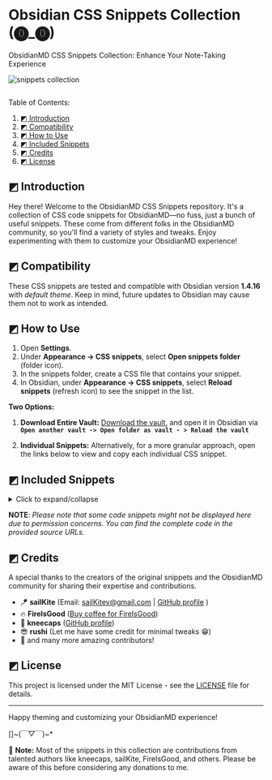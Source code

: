 # Obsidian CSS Snippets Collection (⓿_⓿)

ObsidianMD CSS Snippets Collection: Enhance Your Note-Taking Experience

<img src="https://i.imgur.com/cPa054W.png" alt="snippets collection">

![]()

Table of Contents:

1. [◩ Introduction](#-Introduction)
2. [◩ Compatibility](#-Compatibility)
3. [◩ How to Use](#-How-to-Use)
4. [◩ Included Snippets](#-Included-Snippets)
5. [◩ Credits](#-Credits)
6. [◩ License](#-License)

## ◩ Introduction 

Hey there! Welcome to the ObsidianMD CSS Snippets repository. It's a collection of CSS code snippets for ObsidianMD—no fuss, just a bunch of useful snippets. These come from different folks in the ObsidianMD community, so you'll find a variety of styles and tweaks. Enjoy experimenting with them to customize your ObsidianMD experience!

## ◩ Compatibility

These CSS snippets are tested and compatible with Obsidian version **1.4.16** with *default theme*. Keep in mind, future updates to Obsidian may cause them not to work as intended.

## ◩ How to Use

1. Open **Settings**.
2. Under **Appearance → CSS snippets**, select **Open snippets folder** (folder icon).
3. In the snippets folder, create a CSS file that contains your snippet.
4. In Obsidian, under **Appearance → CSS snippets**, select **Reload snippets** (refresh icon) to see the snippet in the list.

**Two Options:**

1. **Download Entire Vault:**
[Download the vault](https://github.com/r-u-s-h-i-k-e-s-h/Obsidian-CSS-Snippets/archive/refs/heads/Collection.zip), and open it in Obsidian via **` Open another vault -> Open folder as vault - > Reload the vault `**

2. **Individual Snippets:**
Alternatively, for a more granular approach, open the links below to view and copy each individual CSS snippet.

## ◩ Included Snippets

<details>
  <summary>Click to expand/collapse</summary>

 - [Accented settings side headings](Snippets/Accented%20settings%20side%20headings.md)
 - [Author callout](Snippets/Author%20callout.md)
 - [Banner](Snippets/Banner.md)
 - [Bigger first letter](Snippets/Bigger%20first%20letter.md)
 - [Blockquote styling 01](Snippets/Blockquote%20styling%2001.md)
 - [Blockquote styling 02](Snippets/Blockquote%20styling%2002.md)
 - [Blockquote styling 03](Snippets/Blockquote%20styling%2003.md)
 - [Calendar styling](Snippets/Calendar%20styling.md)
 - [Callout icon to the top right corner](Snippets/Callout%20icon%20to%20the%20top%20right%20corner.md)
 - [Callout styling - 3 callouts](Snippets/Callout%20styling%20-%203%20callouts.md)
 - [Callout styling - Callout without icon](Snippets/Callout%20styling%20-%20Callout%20without%20icon.md)
 - [Callout styling - Celtic callout border](Snippets/Callout%20styling%20-%20Celtic%20callout%20border.md)
 - [Callout styling - Folder structure callout](Snippets/Callout%20styling%20-%20Folder%20structure%20callout.md)
 - [Callout styling - Gummy callout](Snippets/Callout%20styling%20-%20Gummy%20callout.md)
 - [Callout styling - Label callout](Snippets/Callout%20styling%20-%20Label%20callout.md)
 - [Callout styling - Leader list callout](Snippets/Callout%20styling%20-%20Leader%20list%20callout.md)
 - [Callout styling - Minimal callout](Snippets/Callout%20styling%20-%20Minimal%20callout.md)
 - [Callout styling - Old callouts](Snippets/Callout%20styling%20-%20Old%20callouts.md)
 - [Callout styling - Outlined callout](Snippets/Callout%20styling%20-%20Outlined%20callout.md)
 - [Callout styling - Power callouts](Snippets/Callout%20styling%20-%20Power%20callouts.md)
 - [Callout styling - Quote callout](Snippets/Callout%20styling%20-%20Quote%20callout.md)
 - [Callout styling - Scroller callout](Snippets/Callout%20styling%20-%20Scroller%20callout.md)
 - [Callout styling - Sleek callout (AnuPpuccin theme)](Snippets/Callout%20styling%20-%20Sleek%20callout%20(AnuPpuccin%20theme).md)
 - [Callout styling - Tabbed callout](Snippets/Callout%20styling%20-%20Tabbed%20callout.md)
 - [Callout styling - Theorem callout](Snippets/Callout%20styling%20-%20Theorem%20callout.md)
 - [Callout styling - Timeline callout](Snippets/Callout%20styling%20-%20Timeline%20callout.md)
 - [Callout styling - Wikipedia like infobox](Snippets/Callout%20styling%20-%20Wikipedia%20like%20infobox.md)
 - [Callout Styling 01 - Prism theme callout](Snippets/Callout%20Styling%2001%20-%20Prism%20theme%20callout.md)
 - [Callout styling 02](Snippets/Callout%20styling%2002.md)
 - [Canvas styling - Gradient canvas cards](Snippets/Canvas%20styling%20-%20Gradient%20canvas%20cards.md)
 - [Card layout](Snippets/Card%20layout.md)
 - [Card view](Snippets/Card%20view.md)
 - [Celtic inline title styling](Snippets/Celtic%20inline%20title%20styling.md)
 - [Checkboxes - AnuPpuccin theme](Snippets/Checkboxes%20-%20AnuPpuccin%20theme.md)
 - [Checkboxes - Minimal theme](Snippets/Checkboxes%20-%20Minimal%20theme.md)
 - [Checkboxes - Origami theme](Snippets/Checkboxes%20-%20Origami%20theme.md)
 - [Checkboxes - Priority checkboxes](Snippets/Checkboxes%20-%20Priority%20checkboxes.md)
 - [Checkboxes - Progress bar checkboxes](Snippets/Checkboxes%20-%20Progress%20bar%20checkboxes.md)
 - [Checkboxes - SlRvb's checkboxes (ITS theme)](Snippets/Checkboxes%20-%20SlRvb's%20checkboxes%20(ITS%20theme).md)
 - [Code block styling 01](Snippets/Code%20block%20styling%2001.md)
 - [Code block styling 02](Snippets/Code%20block%20styling%2002.md)
 - [Collapsible image caption callout](Snippets/Collapsible%20image%20caption%20callout.md)
 - [Coloured ribbon](Snippets/Coloured%20ribbon.md)
 - [Coloured tab header container](Snippets/Coloured%20tab%20header%20container.md)
 - [Colourful headings underline and divider](Snippets/Colourful%20headings%20underline%20and%20divider.md)
 - [Command palette styling 01](Snippets/Command%20palette%20styling%2001.md)
 - [Command palette styling 02](Snippets/Command%20palette%20styling%2002.md)
 - [Compact tabs](Snippets/Compact%20tabs.md)
 - [Empty tab styling](Snippets/Empty%20tab%20styling.md)
 - [Equally spaced dataview columns](Snippets/Equally%20spaced%20dataview%20columns.md)
 - [External link styling 01](Snippets/External%20link%20styling%2001.md)
 - [Faded emoji in tasks](Snippets/Faded%20emoji%20in%20tasks.md)
 - [File explorer styling - Folder description](Snippets/File%20explorer%20styling%20-%20Folder%20description.md)
 - [File explorer styling - Folder headers](Snippets/File%20explorer%20styling%20-%20Folder%20headers.md)
 - [File explorer styling - Rainbow folder background](Snippets/File%20explorer%20styling%20-%20Rainbow%20folder%20background.md)
 - [File explorer styling - Rainbow folder titles](Snippets/File%20explorer%20styling%20-%20Rainbow%20folder%20titles.md)
 - [Gradient Colored Icon Tabs](Snippets/Gradient%20Colored%20Icon%20Tabs.md)
 - [Heading indicators 01](Snippets/Heading%20indicators%2001.md)
 - [Heading indicators 02](Snippets/Heading%20indicators%2002.md)
 - [Hide ribbon on collapse](Snippets/Hide%20ribbon%20on%20collapse.md)
 - [Hide window button panel](Snippets/Hide%20window%20button%20panel.md)
 - [Icon before headings](Snippets/Icon%20before%20headings.md)
 - [Image as a background 01](Snippets/Image%20as%20a%20background%2001.md)
 - [Image as a background 02](Snippets/Image%20as%20a%20background%2002.md)
 - [Image description when hover](Snippets/Image%20description%20when%20hover.md)
 - [Image gallery](Snippets/Image%20gallery.md)
 - [Image grid](Snippets/Image%20grid.md)
 - [Image styling - Zoom image](Snippets/Image%20styling%20-%20Zoom%20image.md)
 - [Image tweak](Snippets/Image%20tweak.md)
 - [Kanban styling - background based on tag](Snippets/Kanban%20styling%20-%20background%20based%20on%20tag.md)
 - [Kanban styling - Notion like Kanban board](Snippets/Kanban%20styling%20-%20Notion%20like%20Kanban%20board.md)
 - [Left aligned note header](Snippets/Left%20aligned%20note%20header.md)
 - [Link styling 01](Snippets/Link%20styling%2001.md)
 - [Loading screen tweak](Snippets/Loading%20screen%20tweak.md)
 - [Multicolumn note](Snippets/Multicolumn%20note.md)
 - [New note button](Snippets/New%20note%20button.md)
 - [Note icon](Snippets/Note%20icon.md)
 - [Outline numbering](Snippets/Outline%20numbering.md)
 - [Pinned tab styling](Snippets/Pinned%20tab%20styling.md)
 - [Popover border](Snippets/Popover%20border.md)
 - [Progress bar styling](Snippets/Progress%20bar%20styling.md)
 - [Properties into two columns](Snippets/Properties%20into%20two%20columns.md)
 - [Properties on hover](Snippets/Properties%20on%20hover.md)
 - [Safari tabs](Snippets/Safari%20tabs.md)
 - [Show note header on hover](Snippets/Show%20note%20header%20on%20hover.md)
 - [Sidenote callout 01](Snippets/Sidenote%20callout%2001.md)
 - [Sidenote callout 02](Snippets/Sidenote%20callout%2002.md)
 - [Spoiler text](Snippets/Spoiler%20text.md)
 - [Table styling - Centred table](Snippets/Table%20styling%20-%20Centred%20table.md)
 - [Table styling - Left column header](Snippets/Table%20styling%20-%20Left%20column%20header.md)
 - [Table styling - Rounded corners](Snippets/Table%20styling%20-%20Rounded%20corners.md)
 - [Tabs styling - Square tabs](Snippets/Tabs%20styling%20-%20Square%20tabs.md)
 - [Tabs styling - Stacked tabbed minimal tweak](Snippets/Tabs%20styling%20-%20Stacked%20tabbed%20minimal%20tweak.md)
 - [Tag styling - Hide hash symbol](Snippets/Tag%20styling%20-%20Hide%20hash%20symbol.md)
 - [Tag styling 01](Snippets/Tag%20styling%2001.md)
 - [Tags styling - Rainbow tags](Snippets/Tags%20styling%20-%20Rainbow%20tags.md)
 - [Tags styling - Target specific tag](Snippets/Tags%20styling%20-%20Target%20specific%20tag.md)
 - [Tooltip styling](Snippets/Tooltip%20styling.md)
 - [Unordered list styling 01](Snippets/Unordered%20list%20styling%2001.md)
 - [Unordered list styling 02](Snippets/Unordered%20list%20styling%2002.md)
 - [Vertical label arrangement](Snippets/Vertical%20label%20arrangement.md)

</details>

**NOTE**: _Please note that some code snippets might not be displayed here due to permission concerns. You can find the complete code in the provided source URLs._

## ◩ Credits

A special thanks to the creators of the original snippets and the ObsidianMD community for sharing their expertise and contributions.

- 🪁 **sailKite** (Email: sailKitev@gmail.com | [GitHub profile](https://github.com/sailKiteV) )
- 🔥 **FireIsGood** ([Buy coffee for FireIsGood](https://ko-fi.com/fireisgood))
- 💎 **kneecaps** ([GitHub profile](https://github.com/7368697661))
- 😎 **rushi** (Let me have some credit for minimal tweaks 😁)
- 💖 and many more amazing contributors!


## ◩ License

This project is licensed under the MIT License - see the [LICENSE](LICENSE) file for details.

---

Happy theming and customizing your ObsidianMD experience!

[]~(￣▽￣)~*

🙏 **Note:** Most of the snippets in this collection are contributions from talented authors like kneecaps, sailKite, FireIsGood, and others. Please be aware of this before considering any donations to me.
